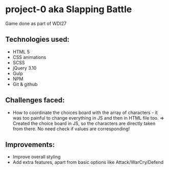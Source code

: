 # project-0 aka Slapping Battle
Game done as part of WDI27

## Technologies used:
* HTML 5
* CSS animations
* SCSS
* jQuery 3.10
* Gulp
* NPM
* Git & github

## Challenges faced:

* How to coordinate the choices board with the array of characters - it was too painful to change everything in JS and then in HTML file too.
=> Created the choice board in JS, so the characters are directly taken from there. No need check if values are corresponding!

## Improvements:

* Improve overall styling
* Add extra features, apart from basic options like Attack/WarCry/Defend
